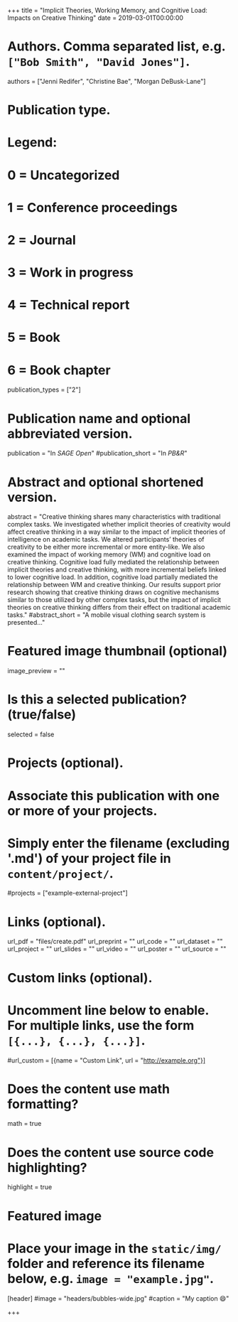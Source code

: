 +++
title = "Implicit Theories, Working Memory, and Cognitive Load: Impacts on Creative Thinking"
date = 2019-03-01T00:00:00

# Authors. Comma separated list, e.g. `["Bob Smith", "David Jones"]`.
authors = ["Jenni Redifer", "Christine Bae", "Morgan DeBusk-Lane"]

# Publication type.
# Legend:
# 0 = Uncategorized
# 1 = Conference proceedings
# 2 = Journal
# 3 = Work in progress
# 4 = Technical report
# 5 = Book
# 6 = Book chapter
publication_types = ["2"]

# Publication name and optional abbreviated version.
publication = "In *SAGE Open*"
#publication_short = "In *PB&R*"

# Abstract and optional shortened version.
abstract = "Creative thinking shares many characteristics with traditional complex tasks. We investigated whether implicit theories of creativity would affect creative thinking in a way similar to the impact of implicit theories of intelligence on academic tasks. We altered participants’ theories of creativity to be either more incremental or more entity-like. We also examined the impact of working memory (WM) and cognitive load on creative thinking. Cognitive load fully mediated the relationship between implicit theories and creative thinking, with more incremental beliefs linked to lower cognitive load. In addition, cognitive load partially mediated the relationship between WM and creative thinking. Our results support prior research showing that creative thinking draws on cognitive mechanisms similar to those utilized by other complex tasks, but the impact of implicit theories on creative thinking differs from their effect on traditional academic tasks."
#abstract_short = "A mobile visual clothing search system is presented..."

# Featured image thumbnail (optional)
image_preview = ""

# Is this a selected publication? (true/false)
selected = false

# Projects (optional).
#   Associate this publication with one or more of your projects.
#   Simply enter the filename (excluding '.md') of your project file in `content/project/`.
#projects = ["example-external-project"]

# Links (optional).
url_pdf = "files/create.pdf"
url_preprint = ""
url_code = ""
url_dataset = ""
url_project = ""
url_slides = ""
url_video = ""
url_poster = ""
url_source = ""

# Custom links (optional).
#   Uncomment line below to enable. For multiple links, use the form `[{...}, {...}, {...}]`.
#url_custom = [{name = "Custom Link", url = "http://example.org"}]

# Does the content use math formatting?
math = true

# Does the content use source code highlighting?
highlight = true

# Featured image
# Place your image in the `static/img/` folder and reference its filename below, e.g. `image = "example.jpg"`.
[header]
#image = "headers/bubbles-wide.jpg"
#caption = "My caption :smile:"

+++


